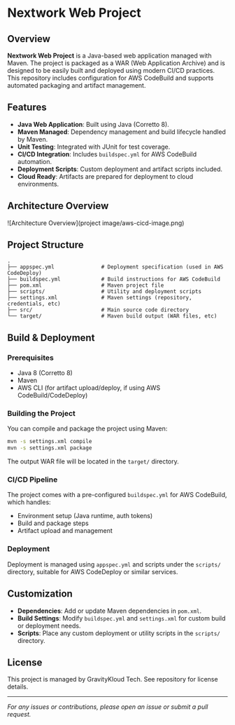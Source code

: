 # Nextwork Web Project

## Overview

**Nextwork Web Project** is a Java-based web application managed with Maven. The project is packaged as a WAR (Web Application Archive) and is designed to be easily built and deployed using modern CI/CD practices. This repository includes configuration for AWS CodeBuild and supports automated packaging and artifact management.

## Features

- **Java Web Application**: Built using Java (Corretto 8).
- **Maven Managed**: Dependency management and build lifecycle handled by Maven.
- **Unit Testing**: Integrated with JUnit for test coverage.
- **CI/CD Integration**: Includes `buildspec.yml` for AWS CodeBuild automation.
- **Deployment Scripts**: Custom deployment and artifact scripts included.
- **Cloud Ready**: Artifacts are prepared for deployment to cloud environments.

## Architecture Overview

![Architecture Overview](project image/aws-cicd-image.png)

## Project Structure

```
.
├── appspec.yml               # Deployment specification (used in AWS CodeDeploy)
├── buildspec.yml             # Build instructions for AWS CodeBuild
├── pom.xml                   # Maven project file
├── scripts/                  # Utility and deployment scripts
├── settings.xml              # Maven settings (repository, credentials, etc)
├── src/                      # Main source code directory
└── target/                   # Maven build output (WAR files, etc)
```

## Build & Deployment

### Prerequisites

- Java 8 (Corretto 8)
- Maven
- AWS CLI (for artifact upload/deploy, if using AWS CodeBuild/CodeDeploy)

### Building the Project

You can compile and package the project using Maven:

```bash
mvn -s settings.xml compile
mvn -s settings.xml package
```

The output WAR file will be located in the `target/` directory.

### CI/CD Pipeline

The project comes with a pre-configured `buildspec.yml` for AWS CodeBuild, which handles:

- Environment setup (Java runtime, auth tokens)
- Build and package steps
- Artifact upload and management

### Deployment

Deployment is managed using `appspec.yml` and scripts under the `scripts/` directory, suitable for AWS CodeDeploy or similar services.

## Customization

- **Dependencies**: Add or update Maven dependencies in `pom.xml`.
- **Build Settings**: Modify `buildspec.yml` and `settings.xml` for custom build or deployment needs.
- **Scripts**: Place any custom deployment or utility scripts in the `scripts/` directory.

## License

This project is managed by GravityKloud Tech. See repository for license details.

---

*For any issues or contributions, please open an issue or submit a pull request.*
